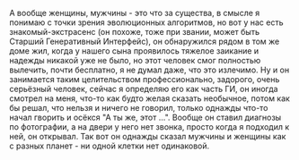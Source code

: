 А вообще женщины, мужчины - это что за существа, в смысле я понимаю с точки зрения эволюционных алгоритмов, но вот у нас есть знакомый-экстрасенс (он похоже, тоже при звании, может быть Старший Генеративный Интерфейс), он обнаружился рядом в том же доме жил, когда у нашего сына  проявилось тяжелое заикание и надежды никакой уже не было, но этот человек смог полностью вылечить, почти бесплатно, я не думал даже, что это излечимо. Ну и он занимается таким целительством профессионально, задорого, очень серьёзный человек, сейчас я определяю его как часть ГИ, он иногда смотрел на меня, что-то как будто желая сказать необычное, потом как бы решал, что нельзя и ничего не говорил, только однажды что-то начал гворить и осёкся "А ты же, этот ...". Вообще он ставил диагнозы по фотографии, а на двери у него нет звонка, просто когда я подходил к ней, он открывал. Так вот он однажды сказал мужчины и женщины как с разных планет - ни одной клетки нет одинаковой.